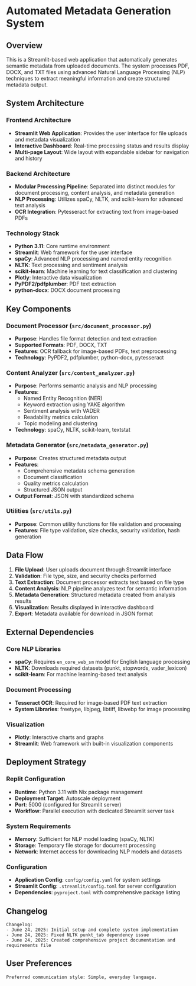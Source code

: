 # Automated Metadata Generation System

## Overview

This is a Streamlit-based web application that automatically generates semantic metadata from uploaded documents. The system processes PDF, DOCX, and TXT files using advanced Natural Language Processing (NLP) techniques to extract meaningful information and create structured metadata output.

## System Architecture

### Frontend Architecture
- **Streamlit Web Application**: Provides the user interface for file uploads and metadata visualization
- **Interactive Dashboard**: Real-time processing status and results display
- **Multi-page Layout**: Wide layout with expandable sidebar for navigation and history

### Backend Architecture
- **Modular Processing Pipeline**: Separated into distinct modules for document processing, content analysis, and metadata generation
- **NLP Processing**: Utilizes spaCy, NLTK, and scikit-learn for advanced text analysis
- **OCR Integration**: Pytesseract for extracting text from image-based PDFs

### Technology Stack
- **Python 3.11**: Core runtime environment
- **Streamlit**: Web framework for the user interface
- **spaCy**: Advanced NLP processing and named entity recognition
- **NLTK**: Text processing and sentiment analysis
- **scikit-learn**: Machine learning for text classification and clustering
- **Plotly**: Interactive data visualization
- **PyPDF2/pdfplumber**: PDF text extraction
- **python-docx**: DOCX document processing

## Key Components

### Document Processor (`src/document_processor.py`)
- **Purpose**: Handles file format detection and text extraction
- **Supported Formats**: PDF, DOCX, TXT
- **Features**: OCR fallback for image-based PDFs, text preprocessing
- **Technology**: PyPDF2, pdfplumber, python-docx, pytesseract

### Content Analyzer (`src/content_analyzer.py`)
- **Purpose**: Performs semantic analysis and NLP processing
- **Features**: 
  - Named Entity Recognition (NER)
  - Keyword extraction using YAKE algorithm
  - Sentiment analysis with VADER
  - Readability metrics calculation
  - Topic modeling and clustering
- **Technology**: spaCy, NLTK, scikit-learn, textstat

### Metadata Generator (`src/metadata_generator.py`)
- **Purpose**: Creates structured metadata output
- **Features**:
  - Comprehensive metadata schema generation
  - Document classification
  - Quality metrics calculation
  - Structured JSON output
- **Output Format**: JSON with standardized schema

### Utilities (`src/utils.py`)
- **Purpose**: Common utility functions for file validation and processing
- **Features**: File type validation, size checks, security validation, hash generation

## Data Flow

1. **File Upload**: User uploads document through Streamlit interface
2. **Validation**: File type, size, and security checks performed
3. **Text Extraction**: Document processor extracts text based on file type
4. **Content Analysis**: NLP pipeline analyzes text for semantic information
5. **Metadata Generation**: Structured metadata created from analysis results
6. **Visualization**: Results displayed in interactive dashboard
7. **Export**: Metadata available for download in JSON format

## External Dependencies

### Core NLP Libraries
- **spaCy**: Requires `en_core_web_sm` model for English language processing
- **NLTK**: Downloads required datasets (punkt, stopwords, vader_lexicon)
- **scikit-learn**: For machine learning-based text analysis

### Document Processing
- **Tesseract OCR**: Required for image-based PDF text extraction
- **System Libraries**: freetype, libjpeg, libtiff, libwebp for image processing

### Visualization
- **Plotly**: Interactive charts and graphs
- **Streamlit**: Web framework with built-in visualization components

## Deployment Strategy

### Replit Configuration
- **Runtime**: Python 3.11 with Nix package management
- **Deployment Target**: Autoscale deployment
- **Port**: 5000 (configured for Streamlit server)
- **Workflow**: Parallel execution with dedicated Streamlit server task

### System Requirements
- **Memory**: Sufficient for NLP model loading (spaCy, NLTK)
- **Storage**: Temporary file storage for document processing
- **Network**: Internet access for downloading NLP models and datasets

### Configuration
- **Application Config**: `config/config.yaml` for system settings
- **Streamlit Config**: `.streamlit/config.toml` for server configuration
- **Dependencies**: `pyproject.toml` with comprehensive package listing

## Changelog

```
Changelog:
- June 24, 2025: Initial setup and complete system implementation
- June 24, 2025: Fixed NLTK punkt_tab dependency issue
- June 24, 2025: Created comprehensive project documentation and requirements file
```

## User Preferences

```
Preferred communication style: Simple, everyday language.
```
